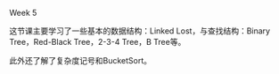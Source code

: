 Week 5

这节课主要学习了一些基本的数据结构：Linked Lost，与查找结构：Binary Tree，Red-Black Tree，2-3-4 Tree，B Tree等。

此外还了解了复杂度记号和BucketSort。